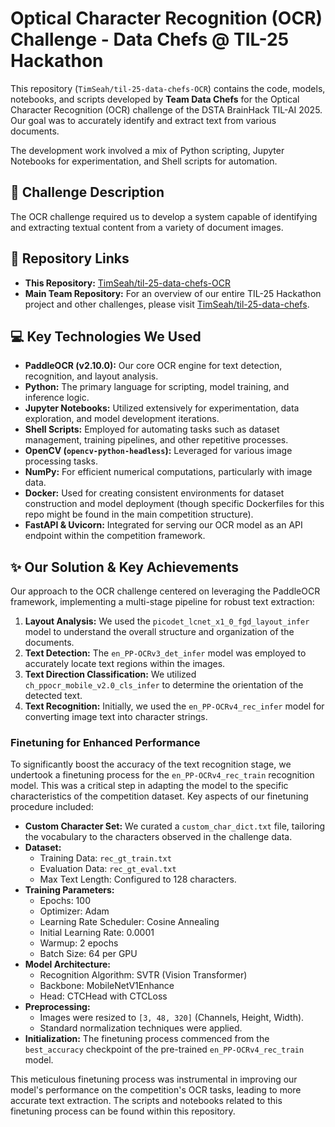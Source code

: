# Optical Character Recognition (OCR) Challenge - Data Chefs @ TIL-25 Hackathon

This repository (`TimSeah/til-25-data-chefs-OCR`) contains the code, models, notebooks, and scripts developed by **Team Data Chefs** for the Optical Character Recognition (OCR) challenge of the DSTA BrainHack TIL-AI 2025. Our goal was to accurately identify and extract text from various documents.

The development work involved a mix of Python scripting, Jupyter Notebooks for experimentation, and Shell scripts for automation.

## 📝 Challenge Description

The OCR challenge required us to develop a system capable of identifying and extracting textual content from a variety of document images.

## 🔗 Repository Links

*   **This Repository:** [TimSeah/til-25-data-chefs-OCR](https://github.com/TimSeah/til-25-data-chefs-OCR)
*   **Main Team Repository:** For an overview of our entire TIL-25 Hackathon project and other challenges, please visit [TimSeah/til-25-data-chefs](https://github.com/TimSeah/til-25-data-chefs).

## 💻 Key Technologies We Used

*   **PaddleOCR (v2.10.0):** Our core OCR engine for text detection, recognition, and layout analysis.
*   **Python:** The primary language for scripting, model training, and inference logic.
*   **Jupyter Notebooks:** Utilized extensively for experimentation, data exploration, and model development iterations.
*   **Shell Scripts:** Employed for automating tasks such as dataset management, training pipelines, and other repetitive processes.
*   **OpenCV (`opencv-python-headless`):** Leveraged for various image processing tasks.
*   **NumPy:** For efficient numerical computations, particularly with image data.
*   **Docker:** Used for creating consistent environments for dataset construction and model deployment (though specific Dockerfiles for this repo might be found in the main competition structure).
*   **FastAPI & Uvicorn:** Integrated for serving our OCR model as an API endpoint within the competition framework.

## ✨ Our Solution & Key Achievements

Our approach to the OCR challenge centered on leveraging the PaddleOCR framework, implementing a multi-stage pipeline for robust text extraction:

1.  **Layout Analysis:** We used the `picodet_lcnet_x1_0_fgd_layout_infer` model to understand the overall structure and organization of the documents.
2.  **Text Detection:** The `en_PP-OCRv3_det_infer` model was employed to accurately locate text regions within the images.
3.  **Text Direction Classification:** We utilized `ch_ppocr_mobile_v2.0_cls_infer` to determine the orientation of the detected text.
4.  **Text Recognition:** Initially, we used the `en_PP-OCRv4_rec_infer` model for converting image text into character strings.

### Finetuning for Enhanced Performance

To significantly boost the accuracy of the text recognition stage, we undertook a finetuning process for the `en_PP-OCRv4_rec_train` recognition model. This was a critical step in adapting the model to the specific characteristics of the competition dataset. Key aspects of our finetuning procedure included:

*   **Custom Character Set:** We curated a `custom_char_dict.txt` file, tailoring the vocabulary to the characters observed in the challenge data.
*   **Dataset:**
    *   Training Data: `rec_gt_train.txt`
    *   Evaluation Data: `rec_gt_eval.txt`
    *   Max Text Length: Configured to 128 characters.
*   **Training Parameters:**
    *   Epochs: 100
    *   Optimizer: Adam
    *   Learning Rate Scheduler: Cosine Annealing
    *   Initial Learning Rate: 0.0001
    *   Warmup: 2 epochs
    *   Batch Size: 64 per GPU
*   **Model Architecture:**
    *   Recognition Algorithm: SVTR (Vision Transformer)
    *   Backbone: MobileNetV1Enhance
    *   Head: CTCHead with CTCLoss
*   **Preprocessing:**
    *   Images were resized to `[3, 48, 320]` (Channels, Height, Width).
    *   Standard normalization techniques were applied.
*   **Initialization:** The finetuning process commenced from the `best_accuracy` checkpoint of the pre-trained `en_PP-OCRv4_rec_train` model.

This meticulous finetuning process was instrumental in improving our model's performance on the competition's OCR tasks, leading to more accurate text extraction. The scripts and notebooks related to this finetuning process can be found within this repository.
